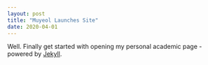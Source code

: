 ```yaml
---
layout: post
title: "Muyeol Launches Site"
date: 2020-04-01
---
```


Well. Finally get started with opening my personal academic page - powered by [Jekyll](http://jekyllrb.com).

